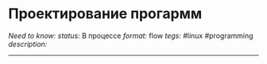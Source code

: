 # Проектирование прогармм
*Need to know:*
*status:* В процессе
*format:* flow
*tegs:* #linux #programming
*description:*

---